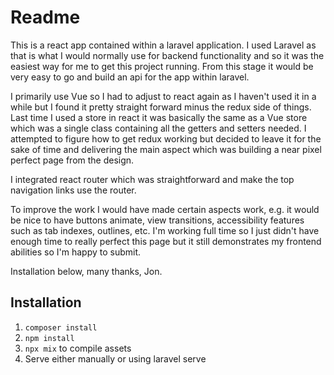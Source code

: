 # Readme
This is a react app contained within a laravel application. I used Laravel as that is what I would normally use for backend functionality and so it was the easiest way for me to get this project running. From this stage it would be very easy to go and build an api for the app within laravel.

I primarily use Vue so I had to adjust to react again as I haven't used it in a while but I found it pretty straight forward minus the redux side of things. Last time I used a store in react it was basically the same as a Vue store which was a single class containing all the getters and setters needed. I attempted to figure how to get redux working but decided to leave it for the sake of time and delivering the main aspect which was building a near pixel perfect page from the design.

I integrated react router which was straightforward and make the top navigation links use the router.

To improve the work I would have made certain aspects work, e.g. it would be nice to have buttons animate, view transitions, accessibility features such as tab indexes, outlines, etc. I'm working full time so I just didn't have enough time to really perfect this page but it still demonstrates my frontend abilities so I'm happy to submit.

Installation below, many thanks, Jon.


## Installation
1. `composer install`
2. `npm install`
3. `npx mix` to compile assets
4. Serve either manually or using laravel serve
